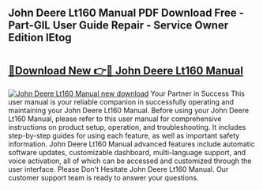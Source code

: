 ## John Deere Lt160 Manual PDF Download Free - Part-GIL User Guide Repair - Service Owner Edition lEtog

# <h2><a href="http://bc89328.oget.top/?id=John+Deere+Lt160+Manual">🔗Download New 👉🔴 John Deere Lt160 Manual</a></h2>

[![John Deere Lt160 Manual new download](https://i.imgur.com/5g1atiW.png)](http://bc89328.oget.top/?id=John+Deere+Lt160+Manual)
Your Partner in Success This user manual is your reliable companion in successfully operating and maintaining your John Deere Lt160 Manual. Before using your John Deere Lt160 Manual, please refer to this user manual for comprehensive instructions on product setup, operation, and troubleshooting. It includes step-by-step guides for using each feature, as well as important safety information. John Deere Lt160 Manual advanced features include automatic software updates, customizable dashboard, multi-language support, and voice activation, all of which can be accessed and customized through the user interface. Please Don't Hesitate John Deere Lt160 Manual. Our customer support team is ready to answer your questions.

